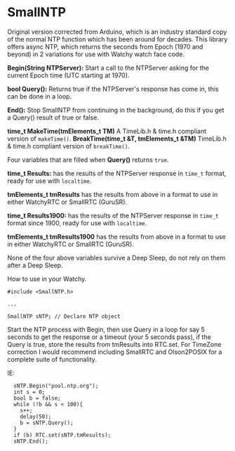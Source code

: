 # SmallNTP
Original version corrected from Arduino, which is an industry standard copy of the normal NTP function which has been around for decades.  This library offers async NTP, which returns the seconds from Epoch (1970 and beyond) in 2 variations for use with Watchy watch face code.

 **Begin(String NTPServer):**  Start a call to the NTPServer asking for the current Epoch time (UTC starting at 1970).
 
 **bool Query():**  Returns true if the NTPServer's response has come in, this can be done in a loop.
 
 **End():**  Stop SmallNTP from continuing in the background, do this if you get a Query() result of true or false.
 
 **time_t MakeTime(tmElements_t TM)** A TimeLib.h & time.h compliant version of `makeTime()`.
 **BreakTime(time_t &T, tmElements_t &TM)**  TimeLib.h & time.h compliant version of `breakTime()`.

 
 Four variables that are filled when **Query()** returns `true`.
 
 **time_t Results:** has the results of the NTPServer response in `time_t` format, ready for use with `localtime`.

 **tmElements_t tmResults** has the results from above in a format to use in either WatchyRTC or SmallRTC (GuruSR).

 **time_t Results1900:** has the results of the NTPServer response in `time_t` format since 1900, ready for use with `localtime`.

 **tmElements_t tmResults1900** has the results from above in a format to use in either WatchyRTC or SmallRTC (GuruSR).
 
 None of the four above variables survive a Deep Sleep, do not rely on them after a Deep Sleep.

How to use in your Watchy.

`#include <SmallNTP.h>`

`...`

`SmallNTP sNTP; // Declare NTP object`

Start the NTP process with Begin, then use Query in a loop for say 5 seconds to get the response or a timeout (your 5 seconds pass), if the Query is true, store the results from tmResults into RTC.set.  For TimeZone correction I would recommend including SmallRTC and Olson2POSIX for a complete suite of functionality.

IE:

```
  sNTP.Begin("pool.ntp.org");
  int s = 0;
  bool b = false;
  while (!b && s < 100){
    s++;
    delay(50);
    b = sNTP.Query();
  }
  if (b) RTC.set(sNTP.tmResults);
  sNTP.End();
```
